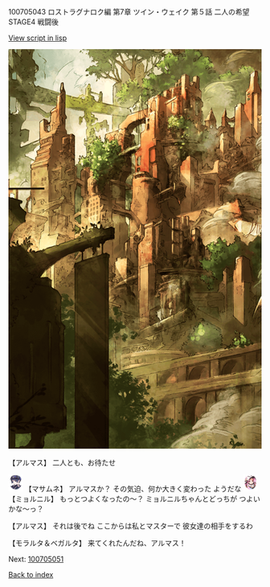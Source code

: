 100705043 ロストラグナロク編 第7章 ツイン・ウェイク 第５話 二人の希望 STAGE4 戦闘後

[View script in lisp](../scripts/100705043.txt)

![beast_world_town2.png](../images/backgrounds/beast_world_town2.png)

【アルマス】
二人とも、お待たせ

<img src="../images/units/3100111.png" alt="3100111.png" height="34"/>
【マサムネ】
アルマスか？
その気迫、何か大きく変わった
ようだな

<img src="../images/units/3200111.png" alt="3200111.png" height="34"/>
【ミョルニル】
もっとつよくなったの～？
ミョルニルちゃんとどっちが
つよいかな～っ？

【アルマス】
それは後でね
ここからは私とマスターで
彼女達の相手をするわ

【モラルタ＆ベガルタ】
来てくれたんだね、アルマス！

Next: [100705051](100705051.md)

[Back to index](index.md)
